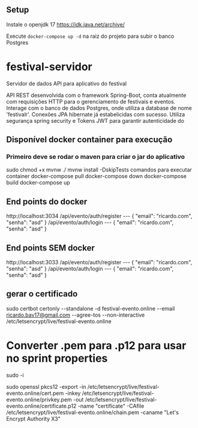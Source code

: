 ## Setup
Instale o openjdk 17 https://jdk.java.net/archive/

Execute `docker-compose up -d` na raiz do projeto para subir o banco Postgres


# festival-servidor
Servidor de dados API para aplicativo do festival

API REST desenvolvida com o framework Spring-Boot, conta atualmente com requisições HTTP para o gerenciamento de festivais e eventos.
Interage com o banco de dados Postgres, onde utiliza a database de nome 'festivalr'.
Conexões JPA hibernate já estabelicidas com sucesso.
Utiliza segurança spring security e Tokens JWT para garantir autenticidade do 


## Disponível docker container para execução
### Primeiro deve se rodar o maven para criar o jar do aplicativo
  sudo chmod +x mvnw
  ./ mvnw install -DskipTests
   comandos para executar container
     docker-compose pull
     docker-compose down
     docker-compose build
     docker-compose up

## End points do docker
http://localhost:3034
    /api/evento/auth/register  --- {   "email": "ricardo.com",   "senha": "asd" }
    /api/evento/auth/login  --- {   "email": "ricardo.com",   "senha": "asd" }

## End points SEM docker
http://localhost:3033
    /api/evento/auth/register  --- {   "email": "ricardo.com",   "senha": "asd" }
    /api/evento/auth/login  --- {   "email": "ricardo.com",   "senha": "asd" }    


## gerar o certificado
sudo certbot certonly --standalone -d festival-evento.online --email ricardo.bav17@gmail.com --agree-tos --non-interactive
/etc/letsencrypt/live/festival-evento.online

# Converter .pem para .p12 para usar no sprint properties
sudo -i

sudo openssl pkcs12 -export -in /etc/letsencrypt/live/festival-evento.online/cert.pem -inkey /etc/letsencrypt/live/festival-evento.online/privkey.pem -out /etc/letsencrypt/live/festival-evento.online/certificate.p12 -name "certificate" -CAfile /etc/letsencrypt/live/festival-evento.online/chain.pem -caname "Let's Encrypt Authority X3"
